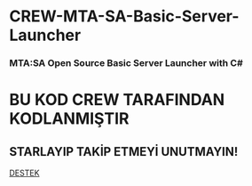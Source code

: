 # CREW-MTA-SA-Basic-Server-Launcher
### MTA:SA Open Source Basic Server Launcher with C#

# BU KOD CREW TARAFINDAN KODLANMIŞTIR 
## STARLAYIP TAKİP ETMEYİ UNUTMAYIN!

[DESTEK](https://discord.gg/D6VeAwkA2t)
